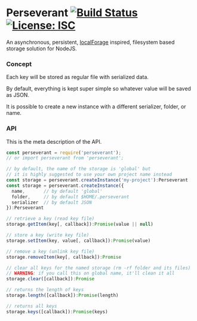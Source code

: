 # Perseverant [![Build Status](https://travis-ci.com/WebReflection/perseverant.svg?branch=master)](https://travis-ci.com/WebReflection/perseverant) [![License: ISC](https://img.shields.io/badge/License-ISC-yellow.svg)](https://opensource.org/licenses/ISC)

An asynchronous, persistent, [localForage](https://github.com/localForage/localForage) inspired, filesystem based storage solution for NodeJS.


### Concept

Each key will be stored as regular file with serialized data.

By default, everything is kept super simple so whatever value will be saved as JSON.

It is possible to create a new instance with a different serializer, folder, or name.


### API

This is the meta description of the API.

```js
const perseverant = require('perseverant');
// or import perseverant from 'perseverant';

// by default, the name of the storage is 'global' but
// it is highly suggested to use your own project name instead
const storage = perseverant.createInstance('my-project'):Perseverant
const storage = perseverant.createInstance({
  name,       // by default 'global'
  folder,     // by default $HOME/.perseverant
  serializer  // by default JSON
}):Perseverant

// retrieve a key (read key file)
storage.getItem(key[, callback]):Promise(value || null)

// store a key (write key file)
storage.setItem(key, value[, callback]):Promise(value)

// remove a key (unlink key file)
storage.removeItem(key[, callback]):Promise

// clear all keys for the named storage (rm -rf folder and its files)
// WARNING: if you call this on global name, it'll clean it all
storage.clear([callback]):Promise

// returns the length of keys
storage.length([callback]):Promise(length)

// returns all keys
storage.keys([callback]):Promise(keys)
```
